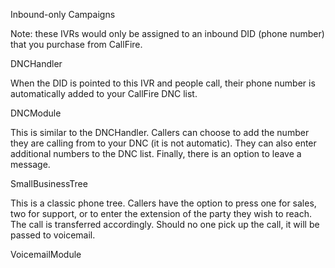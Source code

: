 Inbound-only Campaigns

Note: these IVRs would only be assigned to an inbound DID (phone number) that you purchase from CallFire. 

DNCHandler

When the DID is pointed to this IVR and people call, their phone number is automatically added to your CallFire DNC list. 

DNCModule

This is similar to the DNCHandler. Callers can choose to add the number they are calling from to your DNC (it is not automatic). They can also enter additional numbers to the DNC list. Finally, there is an option to leave a message. 

SmallBusinessTree

This is a classic phone tree. Callers have the option to press one for sales, two for support, or to enter the extension of the party they wish to reach. The call is transferred accordingly. Should no one pick up the call, it will be passed to voicemail.

VoicemailModule
